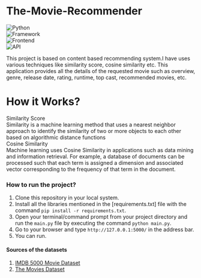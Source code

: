 # The-Movie-Recommender

![Python](https://img.shields.io/badge/Python-3.8-blueviolet)<br>
![Framework](https://img.shields.io/badge/Framework-Flask-red)<br>
![Frontend](https://img.shields.io/badge/Frontend-HTML/CSS/JS-green)<br>
![API](https://img.shields.io/badge/API-TMDB-fcba03)

This project is based on content based recommending system.I have uses various techniques like similarity score, cosine similarity etc.
This application provides all the details of the requested movie such as overview, genre, release date, rating, runtime, top cast, recommended movies, etc.

# How it Works?
Similarity Score<br>
Similarity is a machine learning method that uses a nearest neighbor approach to identify the similarity of two or more objects to each other based on algorithmic distance functions<br>
Cosine Similarity<br>
Machine learning uses Cosine Similarity in applications such as data mining and information retrieval. For example, a database of documents can be processed such that each term is assigned a dimension and associated vector corresponding to the frequency of that term in the document. 

### How to run the project?

1. Clone this repository in your local system.
2. Install all the libraries mentioned in the [requirements.txt] file with the command `pip install -r requirements.txt`.
3. Open your terminal/command prompt from your project directory and run the `main.py` file by executing the command `python main.py`.
4. Go to your browser and type `http://127.0.0.1:5000/` in the address bar.
5. You can run.

#### Sources of the datasets 

1. [IMDB 5000 Movie Dataset](https://www.kaggle.com/carolzhangdc/imdb-5000-movie-dataset)
2. [The Movies Dataset](https://www.kaggle.com/rounakbanik/the-movies-dataset)

